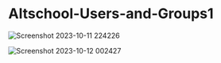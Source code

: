 # Altschool-Users-and-Groups1
![Screenshot 2023-10-11 224226](https://github.com/IDAN-solo/Altschool-Users-and-Groups1/assets/135982981/4aa081c7-176b-4772-bcac-0b55637990a6)

![Screenshot 2023-10-12 002427](https://github.com/IDAN-solo/Altschool-Users-and-Groups1/assets/135982981/6c12d469-cc65-46ef-b957-3f6b71ec1eb1)
